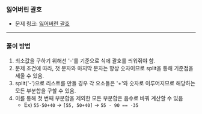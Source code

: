 ### 잃어버린 괄호
- 문제 링크: [잃어버린 괄호](https://www.acmicpc.net/problem/1541)
---
### 풀이 방법
1. 최소값을 구하기 위해선 '-'를 기준으로 식에 괄호를 씌워줘야 함.
2. 문제 조건에 따라, 첫 문자와 마지막 문자는 항상 숫자이므로 split을 통해 기준점을 세울 수 있음.
3. split('-')으로 리스트를 만들 경우 각 요소들은 '+'와 숫자로 이루어지므로 해당하는 모든 부분합을 구할 수 있음.
4. 이를 통해 첫 번째 부분합을 제외한 모든 부분합은 음수로 바꿔 계산할 수 있음
    - Ex) `55-50+40` -> `[55, 50+40]` -> `55 - 90 == -35`